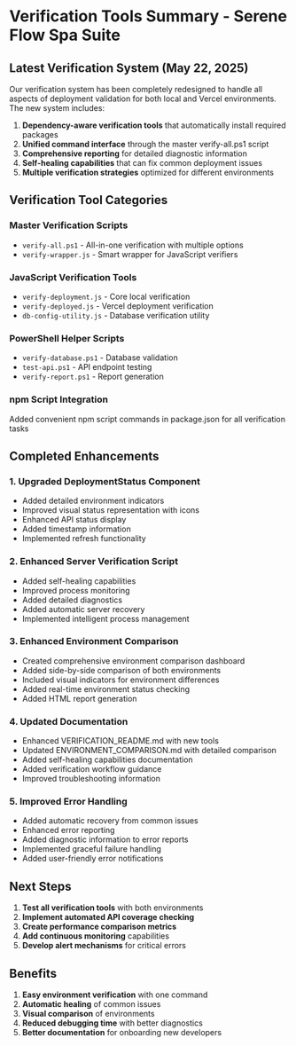 # Verification Tools Summary - Serene Flow Spa Suite

## Latest Verification System (May 22, 2025)

Our verification system has been completely redesigned to handle all aspects of deployment validation for both local and Vercel environments. The new system includes:

1. **Dependency-aware verification tools** that automatically install required packages
2. **Unified command interface** through the master verify-all.ps1 script
3. **Comprehensive reporting** for detailed diagnostic information
4. **Self-healing capabilities** that can fix common deployment issues
5. **Multiple verification strategies** optimized for different environments

## Verification Tool Categories

### Master Verification Scripts
- `verify-all.ps1` - All-in-one verification with multiple options
- `verify-wrapper.js` - Smart wrapper for JavaScript verifiers

### JavaScript Verification Tools
- `verify-deployment.js` - Core local verification
- `verify-deployed.js` - Vercel deployment verification
- `db-config-utility.js` - Database verification utility

### PowerShell Helper Scripts
- `verify-database.ps1` - Database validation
- `test-api.ps1` - API endpoint testing
- `verify-report.ps1` - Report generation

### npm Script Integration
Added convenient npm script commands in package.json for all verification tasks

## Completed Enhancements

### 1. Upgraded DeploymentStatus Component
- Added detailed environment indicators
- Improved visual status representation with icons
- Enhanced API status display
- Added timestamp information
- Implemented refresh functionality

### 2. Enhanced Server Verification Script
- Added self-healing capabilities
- Improved process monitoring
- Added detailed diagnostics
- Added automatic server recovery
- Implemented intelligent process management

### 3. Enhanced Environment Comparison
- Created comprehensive environment comparison dashboard
- Added side-by-side comparison of both environments
- Included visual indicators for environment differences
- Added real-time environment status checking
- Added HTML report generation

### 4. Updated Documentation
- Enhanced VERIFICATION_README.md with new tools
- Updated ENVIRONMENT_COMPARISON.md with detailed comparison
- Added self-healing capabilities documentation
- Added verification workflow guidance
- Improved troubleshooting information

### 5. Improved Error Handling
- Added automatic recovery from common issues
- Enhanced error reporting
- Added diagnostic information to error reports
- Implemented graceful failure handling
- Added user-friendly error notifications

## Next Steps

1. **Test all verification tools** with both environments
2. **Implement automated API coverage checking**
3. **Create performance comparison metrics**
4. **Add continuous monitoring** capabilities
5. **Develop alert mechanisms** for critical errors

## Benefits

1. **Easy environment verification** with one command
2. **Automatic healing** of common issues
3. **Visual comparison** of environments
4. **Reduced debugging time** with better diagnostics
5. **Better documentation** for onboarding new developers
